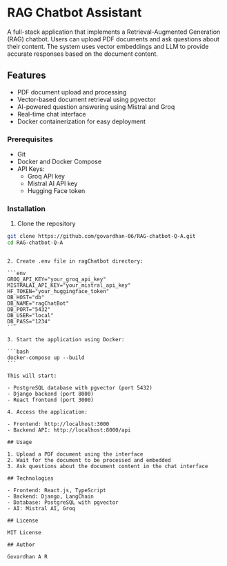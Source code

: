 # RAG Chatbot Assistant

A full-stack application that implements a Retrieval-Augmented Generation (RAG) chatbot. Users can upload PDF documents and ask questions about their content. The system uses vector embeddings and LLM to provide accurate responses based on the document content.

## Features

- PDF document upload and processing
- Vector-based document retrieval using pgvector
- AI-powered question answering using Mistral and Groq
- Real-time chat interface
- Docker containerization for easy deployment

### Prerequisites

- Git
- Docker and Docker Compose
- API Keys:
  - Groq API key
  - Mistral AI API key
  - Hugging Face token

### Installation

1. Clone the repository

```bash
git clone https://github.com/govardhan-06/RAG-chatbot-Q-A.git
cd RAG-chatbot-Q-A
```

````

2. Create .env file in ragChatbot directory:

```env
GROQ_API_KEY="your_groq_api_key"
MISTRALAI_API_KEY="your_mistral_api_key"
HF_TOKEN="your_huggingface_token"
DB_HOST="db"
DB_NAME="ragChatBot"
DB_PORT="5432"
DB_USER="local"
DB_PASS="1234"
```

3. Start the application using Docker:

```bash
docker-compose up --build
```

This will start:

- PostgreSQL database with pgvector (port 5432)
- Django backend (port 8000)
- React frontend (port 3000)

4. Access the application:

- Frontend: http://localhost:3000
- Backend API: http://localhost:8000/api

## Usage

1. Upload a PDF document using the interface
2. Wait for the document to be processed and embedded
3. Ask questions about the document content in the chat interface

## Technologies

- Frontend: React.js, TypeScript
- Backend: Django, LangChain
- Database: PostgreSQL with pgvector
- AI: Mistral AI, Groq

## License

MIT License

## Author

Govardhan A R
````
